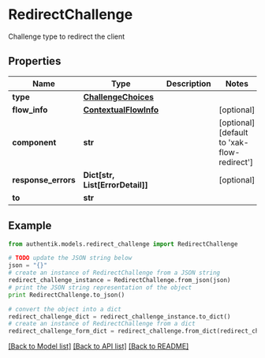 # RedirectChallenge

Challenge type to redirect the client

## Properties
Name | Type | Description | Notes
------------ | ------------- | ------------- | -------------
**type** | [**ChallengeChoices**](ChallengeChoices.md) |  | 
**flow_info** | [**ContextualFlowInfo**](ContextualFlowInfo.md) |  | [optional] 
**component** | **str** |  | [optional] [default to 'xak-flow-redirect']
**response_errors** | **Dict[str, List[ErrorDetail]]** |  | [optional] 
**to** | **str** |  | 

## Example

```python
from authentik.models.redirect_challenge import RedirectChallenge

# TODO update the JSON string below
json = "{}"
# create an instance of RedirectChallenge from a JSON string
redirect_challenge_instance = RedirectChallenge.from_json(json)
# print the JSON string representation of the object
print RedirectChallenge.to_json()

# convert the object into a dict
redirect_challenge_dict = redirect_challenge_instance.to_dict()
# create an instance of RedirectChallenge from a dict
redirect_challenge_form_dict = redirect_challenge.from_dict(redirect_challenge_dict)
```
[[Back to Model list]](../README.md#documentation-for-models) [[Back to API list]](../README.md#documentation-for-api-endpoints) [[Back to README]](../README.md)


